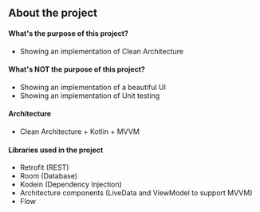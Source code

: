 ## About the project

#### What's the purpose of this project?

* Showing an implementation of Clean Architecture

#### What's NOT the purpose of this project?

* Showing an implementation of a beautiful UI
* Showing an implementation of Unit testing

#### Architecture

* Clean Architecture + Kotlin + MVVM

#### Libraries used in the project

* Retrofit (REST)
* Room (Database)
* Kodein (Dependency Injection)
* Architecture components (LiveData and ViewModel to support MVVM)
* Flow



